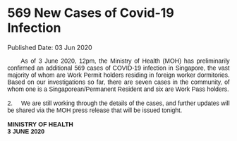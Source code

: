 <html>
    <meta http-equiv="Content-Type" content="text/html; charset=utf-8"/>
    <meta charset="utf-8"/>
    <title>569 New Cases of Covid-19 Infection</title>
    <body><h1>569 New Cases of Covid-19 Infection</h1>
    <p>Published Date: 03 Jun 2020</p> <div style="text-align: justify;"><span style="font-family: Arial; font-size: 14px;">&nbsp; &nbsp;&nbsp; As of 3 June 2020, 12pm, the Ministry of Health (MOH) has preliminarily confirmed an additional 569 cases of COVID-19 infection in Singapore, the vast majority of whom are Work Permit holders residing in foreign worker dormitories. Based on our investigations so far, there are seven cases in the community, of whom one is a Singaporean/Permanent Resident and six are Work Pass holders.<br><br></span></div><div style="text-align: justify;"><span style="font-family: Arial; font-size: 14px;">2. &nbsp; &nbsp; We are still working through the details of the cases, and further updates will be shared via the MOH press release that will be issued tonight. </span></div><div style="text-align: justify;"><span style="font-family: Arial;"><span style="font-size: 14px;"><br><strong>MINISTRY OF HEALTH<br>3 JUNE 2020</strong></span></span><br></div></body>
</html>